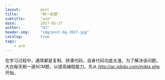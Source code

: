 ```yaml
---
layout:         post
title:          "刷一些题"
subtitle:       "acm"
date:           2017-05-27
author:         "HJ"
header-img:     "img/post-bg-2017.jpg"
catalog:        true
tags:
    - acm
---
```


在学习过程中，通常都是复制、拼凑代码，自身代码功底太渣，为了解决该问题，大白每天刷一道ACM题，以提高编程能力。先从 http://ac.jobdu.com/index.php 开始。

